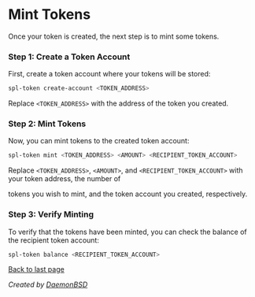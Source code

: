 # Mint Tokens

Once your token is created, the next step is to mint some tokens.

### Step 1: Create a Token Account

First, create a token account where your tokens will be stored:

```bash
spl-token create-account <TOKEN_ADDRESS>
```

Replace `<TOKEN_ADDRESS>` with the address of the token you created.

### Step 2: Mint Tokens

Now, you can mint tokens to the created token account:

```bash
spl-token mint <TOKEN_ADDRESS> <AMOUNT> <RECIPIENT_TOKEN_ACCOUNT>
```

Replace `<TOKEN_ADDRESS>`, `<AMOUNT>`, and `<RECIPIENT_TOKEN_ACCOUNT>` with your token address, the number of

tokens you wish to mint, and the token account you created, respectively.

### Step 3: Verify Minting

To verify that the tokens have been minted, you can check the balance of the recipient token account:

```bash
spl-token balance <RECIPIENT_TOKEN_ACCOUNT>
```

[Back to last page](../README.md)

_Created by [DaemonBSD](https://x.com/DaemonB2D)_
